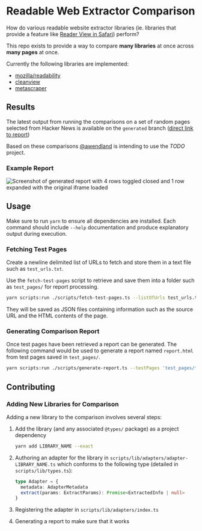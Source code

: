# Readable Web Extractor Comparison

How do various readable website extractor libraries (ie. libraries that provide a feature like [Reader View in Safari](https://support.apple.com/guide/iphone/hide-ads-and-distractions-iphdc30e3b86/ios)) perform?

This repo exists to provide a way to compare **many libraries** at once across **many pages** at once.

Currently the following libraries are implemented:

- [mozilla/readability](https://github.com/mozilla/readability)
- [cleanview](https://github.com/mozilla/readability)
- [metascraper](https://github.com/microlinkhq/metascraper)

## Results

The latest output from running the comparisons on a set of random pages selected from Hacker News is available on the `generated` branch ([direct link to report](#TODO))

Based on these comparisons [@awendland](https://github.com/awendland) is intending to use the _TODO_ project.

### Example Report

![Screenshot of generated report with 4 rows toggled closed and 1 row expanded with the original iframe loaded](https://user-images.githubusercontent.com/1152104/84835477-8e20a900-afe8-11ea-84a3-75e81bf7047c.png)

## Usage

Make sure to run `yarn` to ensure all dependencies are installed. Each command should include `--help` documentation and produce explanatory output during execution.

### Fetching Test Pages

Create a newline delimited list of URLs to fetch and store them in a text file such as `test_urls.txt`.

Use the `fetch-test-pages` script to retrieve and save them into a folder such as `test_pages/` for report processing.

```sh
yarn scripts:run ./scripts/fetch-test-pages.ts --listOfUrls test_urls.txt --outDir test_pages/ --parallelism 30
```

They will be saved as JSON files containing information such as the source URL and the HTML contents of the page.

### Generating Comparison Report

Once test pages have been retrieved a report can be generated. The following command would be used to generate a report named `report.html` from test pages saved in `test_pages/`.

```sh
yarn scripts:run ./scripts/generate-report.ts --testPages 'test_pages/*.json' --reportFile report.html
```

## Contributing

### Adding New Libraries for Comparison

Adding a new library to the comparison involves several steps:

1. Add the library (and any associated `@types/` package) as a project dependency

   ```sh
   yarn add LIBRARY_NAME --exact
   ```

2. Authoring an adapter for the library in `scripts/lib/adapters/adapter-LIBRARY_NAME.ts` which conforms to the following type (detailed in `scripts/lib/types.ts`):

   ```ts
   type Adapter = {
     metadata: AdapterMetadata
     extract(params: ExtractParams): Promise<ExtractedInfo | null>
   }
   ```

3. Registering the adapter in `scripts/lib/adapters/index.ts`

4. Generating a report to make sure that it works
